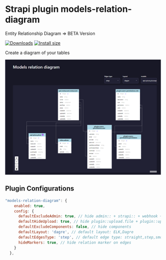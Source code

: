 # Strapi plugin models-relation-diagram

Entity Relationship Diagram => BETA Version

[![Downloads](https://img.shields.io/npm/dm/strapi4-models-relation-diagram?style=for-the-badge)](https://www.npmjs.com/package/strapi4-models-relation-diagram)
[![Install size](https://img.shields.io/npm/l/strapi-plugin-server-route-permission?style=for-the-badge)](https://github.com/PaulRichez/strapi4-plugin-route-permission/blob/main/Licence)

Create a diagram of your tables

![Alt text](https://github.com/PaulRichez/models-relation-diagram/blob/master/images/v1.png?raw=true)

## Plugin Configurations
```js
"models-relation-diagram": {
    enabled: true,
    config: {
      defaultExcludeAdmin: true, // hide admin:: + strapi:: + webhook + plugin::i18n.locale + plugin::content-releases
      defaultHideUpload: true, // hide plugin::upload.file + plugin::upload.folder
      defaultExcludeComponents: false, // hide components
      defaultLayout: 'dagre', // default layout: ELK,Dagre
      defaultEdgesType: 'step', // default edge type: straight,step,smoothstep,bezier
      hideMarkers: true, // hide relation marker on edges 
    }
  },
```
